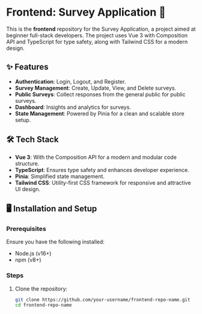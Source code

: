 # Frontend: Survey Application 🚀

This is the **frontend** repository for the Survey Application, a project aimed at beginner full-stack developers. The project uses Vue 3 with Composition API and TypeScript for type safety, along with Tailwind CSS for a modern design.  

## ✨ Features

- **Authentication**: Login, Logout, and Register.
- **Survey Management**: Create, Update, View, and Delete surveys.
- **Public Surveys**: Collect responses from the general public for public surveys.
- **Dashboard**: Insights and analytics for surveys.
- **State Management**: Powered by Pinia for a clean and scalable store setup.

## 🛠 Tech Stack

- **Vue 3**: With the Composition API for a modern and modular code structure.
- **TypeScript**: Ensures type safety and enhances developer experience.
- **Pinia**: Simplified state management.
- **Tailwind CSS**: Utility-first CSS framework for responsive and attractive UI design.

## 🖥 Installation and Setup

### Prerequisites
Ensure you have the following installed:
- Node.js (v16+)
- npm (v8+)

### Steps
1. Clone the repository:
   ```bash
   git clone https://github.com/your-username/frontend-repo-name.git
   cd frontend-repo-name
